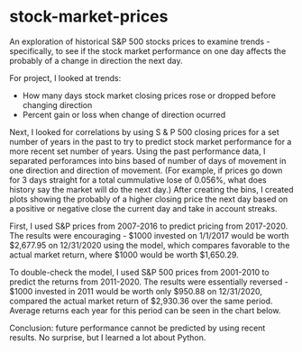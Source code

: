 # stock-market-prices

An exploration of historical S&P 500 stocks prices to examine trends - specifically, to see if the stock market performance on one day affects the probably of a change in direction the next day.

For project, I looked at trends:
* How many days stock market closing prices rose or dropped before changing direction
* Percent gain or loss when change of direction ocurred

Next, I looked for correlations by using S & P 500 closing prices for a set number of years in the past to try to predict stock market performance for a more recent set number of years. Using the past performance data, I separated perforamces into bins based of number of days of movement in one direction and direction of movement. (For example, if prices go down for 3 days straight for a total cummulative lose of 0.056%, what does history say the market will do the next day.) After creating the bins, I created plots showing the probably of a higher closing price the next day based on a positive or negative close the current day and take in account streaks.

First, I used S&P prices from 2007-2016 to predict pricing from 2017-2020. The results were encouraging - $1000 invested on 1/1/2017 would be worth $2,677.95 on 12/31/2020 using the model, which compares favorable to the actual market return, where $1000 would be worth $1,650.29.

To double-check the model, I used S&P 500 prices from 2001-2010 to predict the returns from 2011-2020. The results were essentially reversed - $1000 invested in 2011 would be worth only $950.88 on 12/31/2020, compared the actual market return of $2,930.36 over the same period. Average returns each year for this period can be seen in the chart below.

Conclusion: future performance cannot be predicted by using recent results. No surprise, but I learned a lot about Python.
